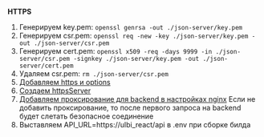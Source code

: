 **HTTPS**

1. Генерируем key.pem: `openssl genrsa -out ./json-server/key.pem`
2. Генерируем csr.pem: `openssl req -new -key ./json-server/key.pem -out ./json-server/csr.pem`
3. Генерируем cert.pem: `openssl x509 -req -days 9999 -in ./json-server/csr.pem -signkey ./json-server/key.pem -out ./json-server/cert.pem`
4. Удаляем csr.pem: `rm ./json-server/csr.pem`
5. [Добавляем https и options](./json-server/index.js)
6. [Создаем httpsServer](./json-server/index.js)
7. [Добавляем проксирование для backend в настройках nginx](./config/nginx/sites-enabled/default)
   Если не добавить проксирование, то после первого запроса на backend будет слетать
   безопасное соединение 
8. Выставляем API_URL=https://ulbi_react/api в .env при сборке билда
